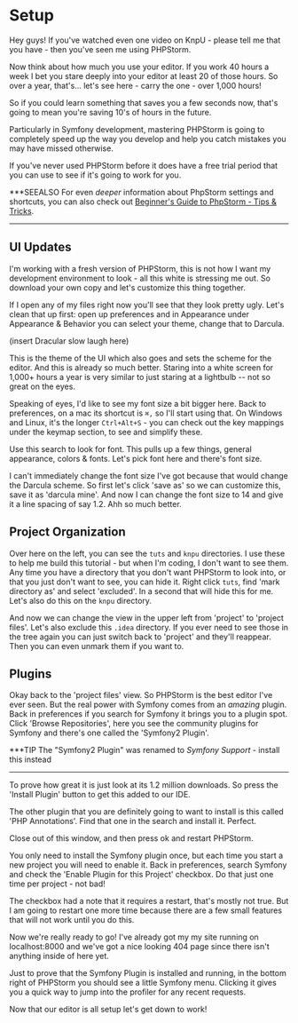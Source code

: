 # Setup

Hey guys! If you've watched even one video on KnpU - please tell me that
you have - then you've seen me using PHPStorm. 

Now think about how much you use your editor. If you work 40 hours a 
week I bet you stare deeply into your editor at least 20 of those hours.
So over a year, that's... let's see here - carry the one - over 1,000 hours!

So if you could learn something that saves you a few seconds now, that's
going to mean you're saving 10's of hours in the future.

Particularly in Symfony development, mastering PHPStorm is going to 
completely speed up the way you develop and help you catch mistakes
you may have missed otherwise.

If you've never used PHPStorm before it does have a free trial period
that you can use to see if it's going to work for you.

***SEEALSO
For even *deeper* information about PhpStorm settings and shortcuts, you
can also check out [Beginner's Guide to PhpStorm - Tips & Tricks](http://www.ifdattic.com/beginners-guide-to-phpstorm-tips-tricks/).
***

## UI Updates

I'm working with a fresh version of PHPStorm, this is not how I want
my development environment to look - all this white is stressing me
out. So download your own copy and let's customize this thing together.

If I open any of my files right now you'll see that they look pretty ugly.
Let's clean that up first: open up preferences and in Appearance under
Appearance & Behavior you can select your theme, change that to Darcula.

(insert Dracular slow laugh here)

This is the theme of the UI which also goes and sets the scheme for the
editor. And this is already so much better. Staring into a white screen
for 1,000+ hours a year is very similar to just staring at a lightbulb -- not
so great on the eyes.

Speaking of eyes, I'd like to see my font size a bit bigger here. Back to
preferences, on a mac its shortcut is `⌘,` so I'll start using that. On
Windows and Linux, it's the longer `Ctrl+Alt+S` - you can check out the key 
mappings under the keymap section, to see and simplify these.

Use this search to look for font. This pulls up a few things, general appearance, 
colors & fonts. Let's pick font here and there's font size. 

I can't immediately change the font size I've got because that would change
the Darcula scheme. So first let's click 'save as' so we can customize this,
save it as 'darcula mine'. And now I can change the font size to 14 and give it a
line spacing of say 1.2. Ahh so much better.

## Project Organization

Over here on the left, you can see the `tuts` and `knpu` directories. I use
these to help me build this tutorial - but when I'm coding, I don't want
to see them. Any time you have a directory that you don't want PHPStorm to look
into, or that you just don't want to see, you can hide it. Right click `tuts`,
find 'mark directory as' and select 'excluded'. In a second that will hide this
for me. Let's also do this on the `knpu` directory.

And now we can change the view in the upper left from 'project' to 'project files'.
Let's also exclude this `.idea` directory. If you ever need to see those in the tree
again you can just switch back to 'project' and they'll reappear. Then you can even
unmark them if you want to.

## Plugins

Okay back to the 'project files' view. So PHPStorm is the best editor I've ever seen.
But the real power with Symfony comes from an *amazing* plugin. Back in preferences if
you search for Symfony it brings you to a plugin spot. Click 'Browse Repositories',
here you see the community plugins for Symfony and there's one called the 'Symfony2 Plugin'.

***TIP
The "Symfony2 Plugin" was renamed to *Symfony Support* - install this instead
***

To prove how great it is just look at its 1.2 million downloads. So press the 'Install Plugin'
button to get this added to our IDE. 

The other plugin that you are definitely going to want to install is this called
'PHP Annotations'. Find that one in the search and install it. Perfect.

Close out of this window, and then press ok and restart PHPStorm.

You only need to install the Symfony plugin once, but each time you start a new project you
will need to enable it. Back in preferences, search Symfony and check the
'Enable Plugin for this Project' checkbox. Do that just one time per project - not bad!

The checkbox had a note that it requires a restart, that's mostly not true. But I am going
to restart one more time because there are a few small features that will not work until
you do this.

Now we're really ready to go! I've already got my my site running on localhost:8000 and
we've got a nice looking 404 page since there isn't anything inside of here yet. 

Just to prove that the Symfony Plugin is installed and running, in the bottom right of
PHPStorm you should see a little Symfony menu. Clicking it gives you a quick way to
jump into the profiler for any recent requests.

Now that our editor is all setup let's get down to work!
